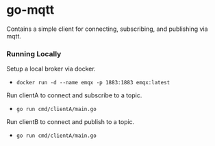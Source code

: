 # go-mqtt

Contains a simple client for connecting, subscribing, and publishing via mqtt.

### Running Locally

Setup a local broker via docker.
- `docker run -d --name emqx -p 1883:1883 emqx:latest`

Run clientA to connect and subscribe to a topic.
- `go run cmd/clientA/main.go`

Run clientB to connect and publish to a topic.
- `go run cmd/clientA/main.go`